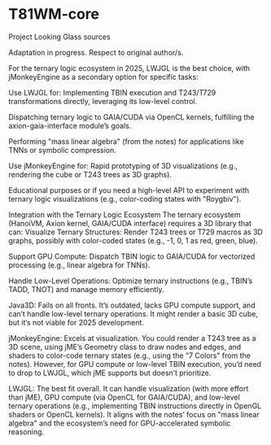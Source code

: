 # T81WM-core
Project Looking Glass sources

Adaptation in progress. Respect to original author/s.

For the ternary logic ecosystem in 2025, LWJGL is the best choice,
with jMonkeyEngine as a secondary option for specific tasks:

Use LWJGL for:
Implementing TBIN execution and T243/T729 transformations directly,
leveraging its low-level control.

Dispatching ternary logic to GAIA/CUDA via OpenCL kernels, fulfilling
the axion-gaia-interface module’s goals.

Performing "mass linear algebra" (from the notes) for applications like
TNNs or symbolic compression.

Use jMonkeyEngine for:
Rapid prototyping of 3D visualizations (e.g., rendering the cube or T243
trees as 3D graphs).

Educational purposes or if you need a high-level API to experiment with ternary
logic visualizations (e.g., color-coding states with "Roygbiv").

Integration with the Ternary Logic Ecosystem
The ternary ecosystem (HanoiVM, Axion kernel, GAIA/CUDA interface) requires a 3D library that can:
Visualize Ternary Structures: Render T243 trees or T729 macros as 3D graphs, possibly with color-coded
states (e.g., -1, 0, 1 as red, green, blue).

Support GPU Compute: Dispatch TBIN logic to GAIA/CUDA for vectorized processing (e.g., linear algebra for TNNs).

Handle Low-Level Operations: Optimize ternary instructions (e.g., TBIN’s TADD, TNOT) and manage memory efficiently.

Java3D: Fails on all fronts. It’s outdated, lacks GPU compute support, and can’t handle low-level ternary operations. It might render a basic 3D cube, but it’s not viable for 2025 development.

jMonkeyEngine: Excels at visualization. You could render a T243 tree as a 3D scene, using jME’s Geometry class to draw
nodes and edges, and shaders to color-code ternary states (e.g., using the "7 Colors" from the notes). However, for GPU
compute or low-level TBIN execution, you’d need to drop to LWJGL, which jME supports but doesn’t prioritize.

LWJGL: The best fit overall. It can handle visualization (with more effort than jME), GPU compute (via OpenCL for 
GAIA/CUDA), and low-level ternary operations (e.g., implementing TBIN instructions directly in OpenGL shaders or OpenCL
kernels). It aligns with the notes’ focus on "mass linear algebra" and the ecosystem’s need for GPU-accelerated 
symbolic reasoning.

